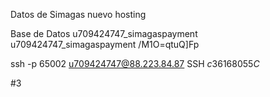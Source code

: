 Datos de Simagas nuevo hosting

Base de Datos
u709424747_simagaspayment
u709424747_simagaspayment
/M1O=qtuQ]Fp

ssh -p 65002 u709424747@88.223.84.87
SSH $c36168055C$

#3